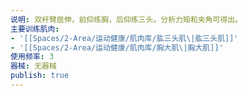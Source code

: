 ```yaml
---
说明: 双杆臂屈伸，前仰练胸，后仰练三头。分析力矩和夹角可得出。
主要训练肌肉:
- '[[Spaces/2-Area/运动健康/肌肉库/肱三头肌\|肱三头肌]]'
- '[[Spaces/2-Area/运动健康/肌肉库/胸大肌\|胸大肌]]'
使用频率: 3
器械: 无器械
publish: true
---
```

